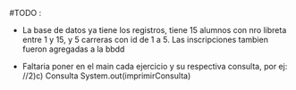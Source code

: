 #TODO : 

* La base de datos ya tiene los registros, tiene 15 alumnos con nro libreta entre 1 y 15, y 5 carreras con id de 1 a 5. Las inscripciones tambien fueron agregadas a la bbdd

* Faltaria poner en el main cada ejercicio y su respectiva consulta, por ej:
//2)c)
Consulta 
System.out(imprimirConsulta)

